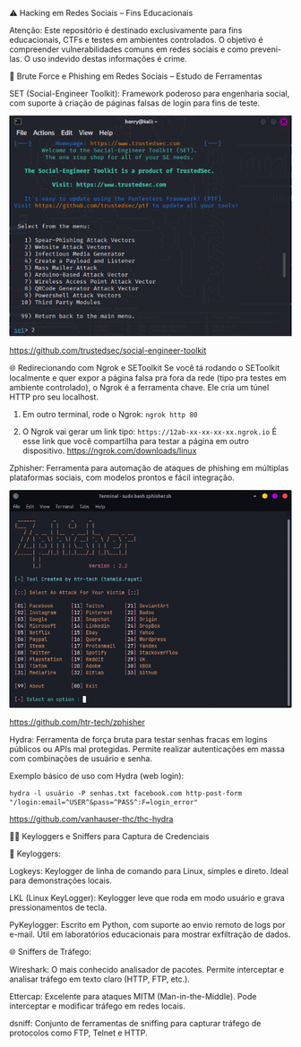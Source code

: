 ⚠️ Hacking em Redes Sociais – Fins Educacionais

Atenção: Este repositório é destinado exclusivamente para fins educacionais, CTFs e testes em ambientes controlados.
O objetivo é compreender vulnerabilidades comuns em redes sociais e como preveni-las.
O uso indevido destas informações é crime.

🔐 Brute Force e Phishing em Redes Sociais – Estudo de Ferramentas

SET (Social-Engineer Toolkit):
Framework poderoso para engenharia social, com suporte à criação de páginas falsas de login para fins de teste.

![descrição](/setoolkit.png)

https://github.com/trustedsec/social-engineer-toolkit

🌐 Redirecionando com Ngrok e SEToolkit
Se você tá rodando o SEToolkit localmente e quer expor a página falsa pra fora da rede (tipo pra testes em ambiente controlado), o Ngrok é a ferramenta chave. Ele cria um túnel HTTP pro seu localhost.

1. Em outro terminal, rode o Ngrok:
    ```ngrok http 80 ```

2. O Ngrok vai gerar um link tipo:
    ``` https://12ab-xx-xx-xx-xx.ngrok.io ```
É esse link que você compartilha para testar a página em outro dispositivo.
https://ngrok.com/downloads/linux
   
Zphisher:
Ferramenta para automação de ataques de phishing em múltiplas plataformas sociais, com modelos prontos e fácil integração.

![descrição](/workflow.gif)

https://github.com/htr-tech/zphisher

Hydra:
Ferramenta de força bruta para testar senhas fracas em logins públicos ou APIs mal protegidas.
Permite realizar autenticações em massa com combinações de usuário e senha.

Exemplo básico de uso com Hydra (web login):

    hydra -l usuário -P senhas.txt facebook.com http-post-form "/login:email=^USER^&pass=^PASS^:F=login_error"

https://github.com/vanhauser-thc/thc-hydra

🕵️‍♂️ Keyloggers e Sniffers para Captura de Credenciais

🔑 Keyloggers:

Logkeys:
Keylogger de linha de comando para Linux, simples e direto. Ideal para demonstrações locais.

LKL (Linux KeyLogger):
Keylogger leve que roda em modo usuário e grava pressionamentos de tecla.

PyKeylogger:
Escrito em Python, com suporte ao envio remoto de logs por e-mail. Útil em laboratórios educacionais para mostrar exfiltração de dados.

🌐 Sniffers de Tráfego:

Wireshark:
O mais conhecido analisador de pacotes. Permite interceptar e analisar tráfego em texto claro (HTTP, FTP, etc.).

Ettercap:
Excelente para ataques MITM (Man-in-the-Middle). Pode interceptar e modificar tráfego em redes locais.

dsniff:
Conjunto de ferramentas de sniffing para capturar tráfego de protocolos como FTP, Telnet e HTTP.
